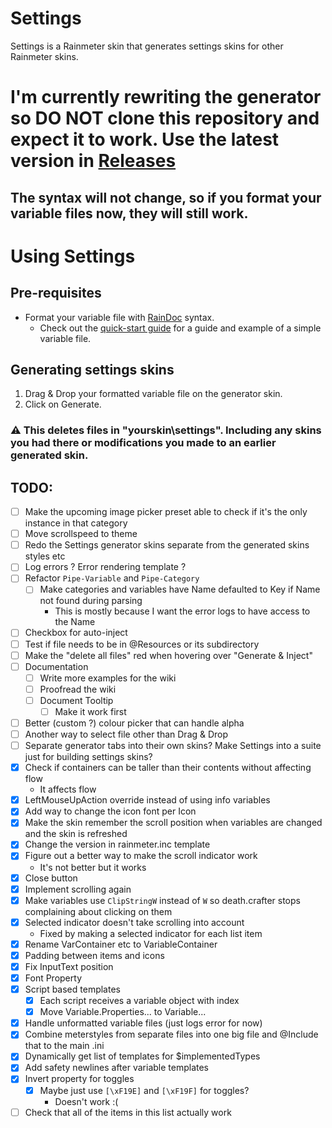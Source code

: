 # Settings

Settings is a Rainmeter skin that generates settings skins for other Rainmeter skins.

# I'm currently rewriting the generator so DO NOT clone this repository and expect it to work. Use the latest version in [Releases](https://github.com/sceleri/settings/releases)

## The syntax will not change, so if you format your variable files now, they will still work.

# Using Settings

## Pre-requisites

- Format your variable file with [RainDoc](https://github.com/sceleri/settings/wiki/RainDoc-syntax) syntax.
  - Check out the [quick-start guide](https://github.com/sceleri/settings/wiki) for a guide and example of a simple variable file.

## Generating settings skins

1.  Drag & Drop your formatted variable file on the generator skin.
2.  Click on Generate.

### :warning: This deletes files in "yourskin\settings". Including any skins you had there or modifications you made to an earlier generated skin.

## TODO:

- [ ] Make the upcoming image picker preset able to check if it's the only instance in that category
- [ ] Move scrollspeed to theme
- [ ] Redo the Settings generator skins separate from the generated skins styles etc
- [ ] Log errors ? Error rendering template ?
- [ ] Refactor `Pipe-Variable` and `Pipe-Category`
  - [ ] Make categories and variables have Name defaulted to Key if Name not found during parsing
    - This is mostly because I want the error logs to have access to the Name
- [ ] Checkbox for auto-inject
- [ ] Test if file needs to be in @Resources or its subdirectory
- [ ] Make the "delete all files" red when hovering over "Generate & Inject"
- [ ] Documentation
  - [ ] Write more examples for the wiki
  - [ ] Proofread the wiki
  - [ ] Document Tooltip
    - [ ] Make it work first
- [ ] Better (custom ?) colour picker that can handle alpha
- [ ] Another way to select file other than Drag & Drop
- [ ] Separate generator tabs into their own skins? Make Settings into a suite just for building settings skins?
- [x] Check if containers can be taller than their contents without affecting flow
  - It affects flow
- [x] LeftMouseUpAction override instead of using info variables
- [x] Add way to change the icon font per Icon
- [x] Make the skin remember the scroll position when variables are changed and the skin is refreshed
- [x] Change the version in rainmeter.inc template
- [x] Figure out a better way to make the scroll indicator work
  - It's not better but it works
- [x] Close button
- [x] Implement scrolling again
- [x] Make variables use `ClipStringW` instead of `W` so death.crafter stops complaining about clicking on them
- [x] Selected indicator doesn't take scrolling into account
  - Fixed by making a selected indicator for each list item
- [x] Rename VarContainer etc to VariableContainer
- [x] Padding between items and icons
- [x] Fix InputText position
- [x] Font Property
- [x] Script based templates
  - [x] Each script receives a variable object with index
  - [x] Move Variable.Properties... to Variable...
- [x] Handle unformatted variable files (just logs error for now)
- [x] Combine meterstyles from separate files into one big file and @Include that to the main .ini
- [x] Dynamically get list of templates for $implementedTypes
- [x] Add safety newlines after variable templates
- [x] Invert property for toggles
  - [x] Maybe just use `[\xF19E]` and `[\xF19F]` for toggles?
    - Doesn't work :(
- [ ] Check that all of the items in this list actually work

